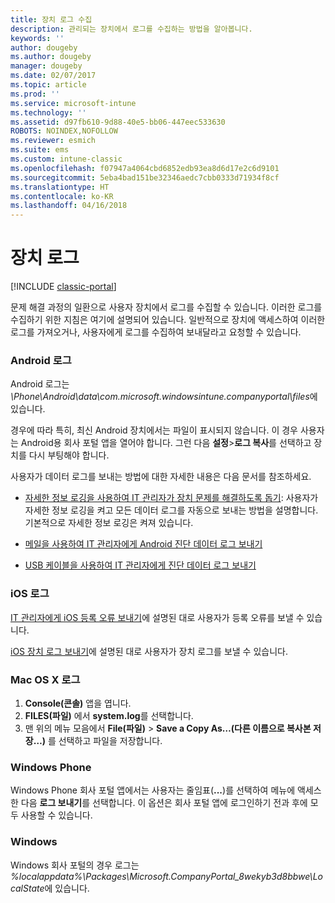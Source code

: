 ```yaml
---
title: 장치 로그 수집
description: 관리되는 장치에서 로그를 수집하는 방법을 알아봅니다.
keywords: ''
author: dougeby
ms.author: dougeby
manager: dougeby
ms.date: 02/07/2017
ms.topic: article
ms.prod: ''
ms.service: microsoft-intune
ms.technology: ''
ms.assetid: d97fb610-9d88-40e5-bb06-447eec533630
ROBOTS: NOINDEX,NOFOLLOW
ms.reviewer: esmich
ms.suite: ems
ms.custom: intune-classic
ms.openlocfilehash: f07947a4064cbd6852edb93ea8d6d17e2c6d9101
ms.sourcegitcommit: 5eba4bad151be32346aedc7cbb0333d71934f8cf
ms.translationtype: HT
ms.contentlocale: ko-KR
ms.lasthandoff: 04/16/2018
---
```

# <a name="device-logs"></a>장치 로그

[!INCLUDE [classic-portal](../includes/classic-portal.md)]

문제 해결 과정의 일환으로 사용자 장치에서 로그를 수집할 수 있습니다. 이러한 로그를 수집하기 위한 지침은 여기에 설명되어 있습니다. 일반적으로 장치에 액세스하여 이러한 로그를 가져오거나, 사용자에게 로그를 수집하여 보내달라고 요청할 수 있습니다.

### <a name="android-logs"></a>Android 로그
Android 로그는 *<Android Device>\Phone\Android\data\com.microsoft.windowsintune.companyportal\files*에 있습니다.

경우에 따라 특히, 최신 Android 장치에서는 파일이 표시되지 않습니다. 이 경우 사용자는 Android용 회사 포털 앱을 열어야 합니다. 그런 다음 **설정**>**로그 복사**를 선택하고 장치를 다시 부팅해야 합니다.

사용자가 데이터 로그를 보내는 방법에 대한 자세한 내용은 다음 문서를 참조하세요.

- [자세한 정보 로깅을 사용하여 IT 관리자가 장치 문제를 해결하도록 돕기](/intune-user-help/use-verbose-logging-to-help-your-it-administrator-fix-device-issues-android): 사용자가 자세한 정보 로깅을 켜고 모든 데이터 로그를 자동으로 보내는 방법을 설명합니다. 기본적으로 자세한 정보 로깅은 켜져 있습니다.

- [메일을 사용하여 IT 관리자에게 Android 진단 데이터 로그 보내기](/intune-user-help/send-logs-to-your-it-admin-by-email-android)

- [USB 케이블을 사용하여 IT 관리자에게 진단 데이터 로그 보내기](/intune-user-help/send-diagnostic-data-logs-to-your-it-administrator-using-a-usb-cable-android)

### <a name="ios-logs"></a>iOS 로그

[IT 관리자에게 iOS 등록 오류 보내기](/intune-user-help/send-errors-to-your-it-admin-ios)에 설명된 대로 사용자가 등록 오류를 보낼 수 있습니다.

[iOS 장치 로그 보내기](/intune-user-help/send-logs-to-microsoft-ios)에 설명된 대로 사용자가 장치 로그를 보낼 수 있습니다.

### <a name="mac-os-x-logs"></a>Mac OS X 로그

1. **Console(콘솔)** 앱을 엽니다.
2. **FILES(파일)** 에서 **system.log**를 선택합니다.
3. 맨 위의 메뉴 모음에서 **File(파일)** > **Save a Copy As…(다른 이름으로 복사본 저장…)** 를 선택하고 파일을 저장합니다.

### <a name="windows-phone"></a>Windows Phone

Windows Phone 회사 포털 앱에서는 사용자는 줄임표(**...**)를 선택하여 메뉴에 액세스한 다음 **로그 보내기**를 선택합니다. 이 옵션은 회사 포털 앱에 로그인하기 전과 후에 모두 사용할 수 있습니다.

### <a name="windows"></a>Windows

Windows 회사 포털의 경우 로그는 *%localappdata%\Packages\Microsoft.CompanyPortal_8wekyb3d8bbwe\LocalState*에 있습니다.
